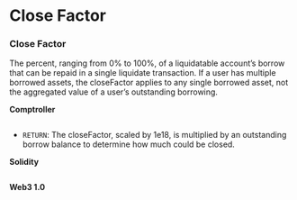 # Close Factor

### Close Factor <a href="#close-factor" id="close-factor"></a>

The percent, ranging from 0% to 100%, of a liquidatable account’s borrow that can be repaid in a single liquidate transaction. If a user has multiple borrowed assets, the closeFactor applies to any single borrowed asset, not the aggregated value of a user’s outstanding borrowing.

**Comptroller**

```solidity
```

* `RETURN`: The closeFactor, scaled by 1e18, is multiplied by an outstanding borrow balance to determine how much could be closed.

**Solidity**

```solidity
```

**Web3 1.0**

```js
```
